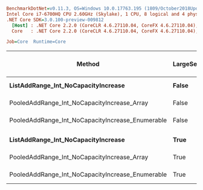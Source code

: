 ``` ini

BenchmarkDotNet=v0.11.3, OS=Windows 10.0.17763.195 (1809/October2018Update/Redstone5)
Intel Core i7-6700HQ CPU 2.60GHz (Skylake), 1 CPU, 8 logical and 4 physical cores
.NET Core SDK=3.0.100-preview-009812
  [Host] : .NET Core 2.2.0 (CoreCLR 4.6.27110.04, CoreFX 4.6.27110.04), 64bit RyuJIT
  Core   : .NET Core 2.2.0 (CoreCLR 4.6.27110.04, CoreFX 4.6.27110.04), 64bit RyuJIT

Job=Core  Runtime=Core  

```
|                                           Method | LargeSets |      Mean |     Error |    StdDev | Ratio | RatioSD | Gen 0/1k Op | Gen 1/1k Op | Gen 2/1k Op | Allocated Memory/Op |
|------------------------------------------------- |---------- |----------:|----------:|----------:|------:|--------:|------------:|------------:|------------:|--------------------:|
|              **ListAddRange_Int_NoCapacityIncrease** |     **False** | **603.19 us** | **1.1193 us** | **1.0470 us** |  **1.00** |    **0.00** |           **-** |           **-** |           **-** |                   **-** |
|      PooledAddRange_Int_NoCapacityIncrease_Array |     False | 568.53 us | 2.0933 us | 1.9581 us |  0.94 |    0.00 |           - |           - |           - |                   - |
| PooledAddRange_Int_NoCapacityIncrease_Enumerable |     False | 606.01 us | 2.5705 us | 2.4044 us |  1.00 |    0.00 |           - |           - |           - |                   - |
|                                                  |           |           |           |           |       |         |             |             |             |                     |
|              **ListAddRange_Int_NoCapacityIncrease** |      **True** |  **18.21 us** | **0.0604 us** | **0.0535 us** |  **1.00** |    **0.00** |           **-** |           **-** |           **-** |                   **-** |
|      PooledAddRange_Int_NoCapacityIncrease_Array |      True |  20.66 us | 0.7860 us | 0.7352 us |  1.14 |    0.04 |           - |           - |           - |                   - |
| PooledAddRange_Int_NoCapacityIncrease_Enumerable |      True |  19.98 us | 0.0632 us | 0.0528 us |  1.10 |    0.00 |           - |           - |           - |                   - |
